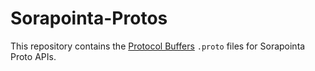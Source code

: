 # Sorapointa-Protos

This repository contains the [Protocol Buffers](https://github.com/google/protobuf) `.proto` files for Sorapointa Proto APIs.
